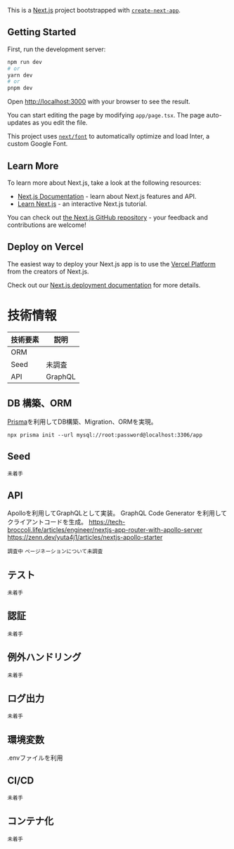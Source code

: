 This is a [Next.js](https://nextjs.org/) project bootstrapped with [`create-next-app`](https://github.com/vercel/next.js/tree/canary/packages/create-next-app).

## Getting Started

First, run the development server:

```bash
npm run dev
# or
yarn dev
# or
pnpm dev
```

Open [http://localhost:3000](http://localhost:3000) with your browser to see the result.

You can start editing the page by modifying `app/page.tsx`. The page auto-updates as you edit the file.

This project uses [`next/font`](https://nextjs.org/docs/basic-features/font-optimization) to automatically optimize and load Inter, a custom Google Font.

## Learn More

To learn more about Next.js, take a look at the following resources:

- [Next.js Documentation](https://nextjs.org/docs) - learn about Next.js features and API.
- [Learn Next.js](https://nextjs.org/learn) - an interactive Next.js tutorial.

You can check out [the Next.js GitHub repository](https://github.com/vercel/next.js/) - your feedback and contributions are welcome!

## Deploy on Vercel

The easiest way to deploy your Next.js app is to use the [Vercel Platform](https://vercel.com/new?utm_medium=default-template&filter=next.js&utm_source=create-next-app&utm_campaign=create-next-app-readme) from the creators of Next.js.

Check out our [Next.js deployment documentation](https://nextjs.org/docs/deployment) for more details.

# 技術情報

| 技術要素 | 説明 |
| ---- | ---- |
| ORM |  |
| Seed | 未調査 |
| API | GraphQL |


## DB 構築、ORM

[Prisma](https://www.prisma.io/)を利用してDB構築、Migration、ORMを実現。

```
npx prisma init --url mysql://root:password@localhost:3306/app
```

## Seed

`未着手`

## API

Apolloを利用してGraphQLとして実装。
GraphQL Code Generator を利用してクライアントコードを生成。
https://tech-broccoli.life/articles/engineer/nextjs-app-router-with-apollo-server
https://zenn.dev/yuta4j1/articles/nextjs-apollo-starter

`調査中`
`ページネーションについて未調査`

## テスト

`未着手`

## 認証

`未着手`

## 例外ハンドリング

`未着手`

## ログ出力

`未着手`

## 環境変数

.envファイルを利用

## CI/CD

`未着手`

## コンテナ化

`未着手`
